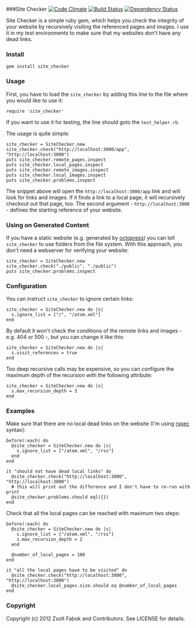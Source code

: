 ###Site Checker [![Code Climate](https://codeclimate.com/badge.png)](https://codeclimate.com/github/ZsoltFabok/site_checker) [![Build Status](https://travis-ci.org/ZsoltFabok/site_checker.png)](https://travis-ci.org/ZsoltFabok/site_checker) [![Dependency Status](https://gemnasium.com/ZsoltFabok/site_checker.png)](https://gemnasium.com/ZsoltFabok/site_checker)


Site Checker is a simple ruby gem, which helps you check the integrity of your website by recursively visiting the referenced pages and images. I use it in my test environments to make sure that my websites don't have any dead links.

### Install

    gem install site_checker

### Usage

First, you have to load the `site_checker` by adding this line to the file where you would like to use it:

    require 'site_checker'

If you want to use it for testing, the line should goto the `test_helper.rb`.

The usage is quite simple:

    site_checker = SiteChecker.new
    site_checker.check("http://localhost:3000/app", "http://localhost:3000")
    puts site_checker.remote_pages.inspect
    puts site_checker.local_pages.inspect
    puts site_checker.remote_images.inspect
    puts site_checker.local_images.inspect
    puts site_checker.problems.inspect

The snippet above will open the `http://localhost:3000/app` link and will look for links and images. If it finds a link to a local page, it will recursively checkout out that page, too. The second argument - `http://localhost:3000` - defines the starting reference of your website.

### Using on Generated Content
If you have a static website (e.g. generated by [octopress](https://github.com/imathis/octopress)) you can tell `site_checker` to use folders from the file system. With this approach, you don't need a webserver for verifying your website:

    site_checker = SiteChecker.new
    site_checker.check("./public", "./public")
    puts site_checker.problems.inspect

### Configuration
You can instruct `site_checker` to ignore certain links:

    site_checker = SiteChecker.new do |s|
      s.ignore_list = ["/", "/atom.xml"]
    end

By default it won't check the conditions of the remote links and images - e.g. 404 or 500 -, but you can change it like this:

    site_checker = SiteChecker.new do |s|
      s.visit_references = true
    end

Too deep recursive calls may be expensive, so you can configure the maximum depth of the recursion with the following attribute:

    site_checker = SiteChecker.new do |s|
      s.max_recursion_depth = 3
    end

### Examples
Make sure that there are no local dead links on the website (I'm using [rspec](https://github.com/rspec/rspec) syntax):

    before(:each) do
      @site_checker = SiteChecker.new do |s|
        s.ignore_list = ["/atom.xml", "/rss"]
      end
    end

    it "should not have dead local links" do
      @site_checker.check("http://localhost:3000", "http://localhost:3000")
      # this will print out the difference and I don't have to re-run with print
      @site_checker.problems.should eql({})
    end

Check that all the local pages can be reached with maximum two steps:

    before(:each) do
      @site_checker = SiteChecker.new do |s|
        s.ignore_list = ["/atom.xml", "/rss"]
        s.max_recursion_depth = 2
      end

      @number_of_local_pages = 100
    end

    it "all the local pages have to be visited" do
      @site_checker.check("http://localhost:3000", "http://localhost:3000")
      @site_checker.local_pages.size.should eq @number_of_local_pages
    end

### Copyright

Copyright (c) 2012 Zsolt Fabok and Contributors. See LICENSE for details.
